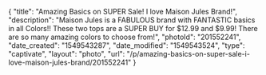 {
    "title": "Amazing Basics on SUPER Sale! I love Maison Jules Brand!",
    "description": "Maison Jules is a FABULOUS brand with FANTASTIC basics in all Colors!! These two tops are a SUPER BUY for $12.99 and $9.99! There are so many amazing colors to choose from!",
    "photoId": "201552241",
    "date_created": "1549543287",
    "date_modified": "1549543524",
    "type": "captivate",
    "layout": "photo",
    "url": "\/p\/amazing-basics-on-super-sale-i-love-maison-jules-brand\/201552241"
}